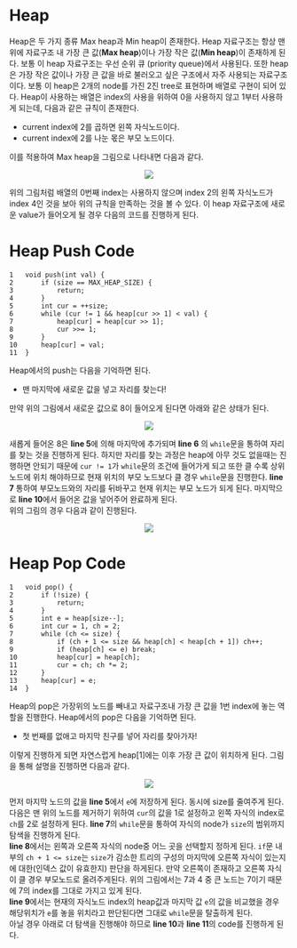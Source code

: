 # Heap
Heap은 두 가지 종류 Max heap과 Min heap이 존재한다. Heap 자료구조는 항상 맨 위에 자료구조 내 가장 큰 값(**Max heap**)이나 가장 작은 값(**Min heap**)이 존재하게 된다. 보통 이 heap 자료구조는 우선 순위 큐 (priority queue)에서 사용된다. 또한 heap은 가장 작은 값이나 가장 큰 값을 바로 불러오고 싶은 구조에서 자주 사용되는 자료구조이다. 보통 이 heap은 2개의 node를 가진 2진 tree로 표현하며 배열로 구현이 되어 있다. Heap이 사용하는 배열은 index의 사용을 위하여 0을 사용하지 않고 1부터 사용하게 되는데, 다음과 같은 규칙이 존재한다. 
  
* current index에 2를 곱하면 왼쪽 자식노드이다.  
* current index에 2를 나눈 몫은 부모 노드이다.  
  
이를 적용하여 Max heap을 그림으로 나타내면 다음과 같다.  
<p align="center"><img src="./images/1.PNG"></p>
위의 그림처럼 배열의 0번째 index는 사용하지 않으며 index 2의 왼쪽 자식노드가 index 4인 것을 보아 위의 규칙을 만족하는 것을 볼 수 있다.  
이 heap 자료구조에 새로운 value가 들어오게 될 경우 다음의 코드를 진행하게 된다.  

# Heap Push Code
```
1	void push(int val) {
2		if (size == MAX_HEAP_SIZE) {
3			return;
4		}
5		int cur = ++size;
6		while (cur != 1 && heap[cur >> 1] < val) {
7			heap[cur] = heap[cur >> 1];
8			cur >>= 1;
9		}
10		heap[cur] = val;
11	}
```
Heap에서의 push는 다음을 기억하면 된다.  
* 맨 마지막에 새로운 값을 넣고 자리를 찾는다! 
  
만약 위의 그림에서 새로운 값으로 8이 들어오게 된다면 아래와 같은 상태가 된다.  
  
<p align="center"><img src="./images/2.PNG"></p>  
  
 새롭게 들어온 8은 **line 5**에 의해 마지막에 추가되며 **line 6** 의 `while`문을 통하여 자리를 찾는 것을 진행하게 된다. 하지만 자리를 찾는 과정은 heap에 아무 것도 없을때는 진행하면 안되기 때문에 `cur != 1`가 `while`문의 조건에 들어가게 되고 또한 클 수록 상위 노드에 위치 해야하므로 현재 위치의 부모 노드보다 클 경우 `while`문을 진행한다. **line 7** 통하여 부모노드와의 자리를 뒤바꾸고 현재 위치는 부모 노드가 되게 된다. 마지막으로 **line 10**에서 들어온 값을 넣어주어 완료하게 된다.  
위의 그림의 경우 다음과 같이 진행된다.  
<p align="center"><img src="./images/3.PNG"></p>  

# Heap Pop Code
```
1	void pop() {
2		if (!size) {
3			return;
4		}
5		int e = heap[size--];
6		int cur = 1, ch = 2;
7		while (ch <= size) {
8			if (ch + 1 <= size && heap[ch] < heap[ch + 1]) ch++;
9			if (heap[ch] <= e) break;
10			heap[cur] = heap[ch];
11			cur = ch; ch *= 2;
12		}
13		heap[cur] = e;
14	}
```
Heap의 pop은 가장위의 노드를 빼내고 자료구조내 가장 큰 값을 1번 index에 놓는 역할을 진행한다.  Heap에서의 pop은 다음을 기억하면 된다.  

* 첫 번째를 없애고 마지막 친구를 넣어 자리를 찾아가자! 
  
이렇게 진행하게 되면 자연스럽게 heap[1]에는 이후 가장 큰 값이 위치하게 된다. 그림을 통해 설명을 진행하면 다음과 같다.  
  
<p align="center"><img src="./images/4.PNG"></p>  
  
먼저 마지막 노드의 값을 **line 5**에서 `e`에 저장하게 된다. 동시에 size를 줄여주게 된다. 다음은 맨 위의 노드를 제거하기 위하여 `cur`의 값을 1로 설정하고 왼쪽 자식의 index로 `ch`를 2로 설정하게 된다. 
**line 7**의 `while`문을 통하여 자식의 node가 `size`의 범위까지 탐색을 진행하게 된다.  
**line 8**에서는 왼쪽과 오른쪽 자식의 node중 어느 곳을 선택할지 정하게 된다. `if`문 내부의 `ch + 1 <= size`는 `size`가 감소한 트리의 구성의 마지막에 오른쪽 자식이 있는지에 대한(인덱스 값이 유효한지) 판단을 하게된다. 만약 오른쪽이 존재하고 오른쪽 자식이 클 경우 부모노드로 올려주게된다. 위의 그림에서는 7과 4 중 큰 노드는 7이기 때문에 7의 index를 그대로 가지고 있게 된다.  
**line 9**에서는 현재의 자식노드 index의 heap값과 마지막 값 `e`의 값을 비교했을 경우 해당위치가 `e`를 놓을 위치라고 판단된다면 그대로 `while`문을 탈출하게 된다.  
아닐 경우 아래로 더 탐색을 진행해야 하므로 **line 10**과 **line 11**의 code를 진행하게 된다.  
